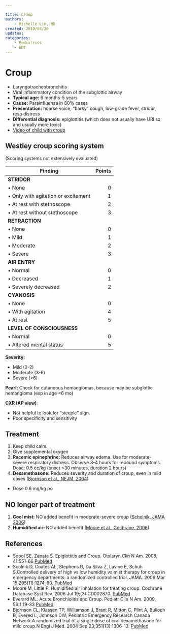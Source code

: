 ```yaml
---

title: Croup
authors:
    - Michelle Lin, MD
created: 2010/08/20
updates:
categories:
    - Pediatrics
    - ENT
---
```


# Croup

- Laryngotracheobronchitis
- Viral inflammatory condition of the subglottic airway
- **Typical age:** 6 months-5 years
- **Cause:** Parainfluenza in 80% cases
- **Presentation:** hoarse voice, “barky” cough, low-grade fever, stridor, resp distress 
- **Differential diagnosis:** epiglottitis (which does not usually have URI sx and usually more toxic)
- [Video of child with croup](https://www.youtube.com/watch?v=0lepci-YheI)

## Westley croup scoring system

(Scoring systems not extensively evaluated)

| Finding                             | Points |
| ----------------------------------- | -----: |
| **STRIDOR**                         |        |
| • None                              |      0 |
| • Only with agitation or excitement |      1 |
| • At rest with stethoscope          |      2 |
| • At rest without stethoscope       |      3 |
| **RETRACTION**                      |        |
| • None                              |      0 |
| • Mild                              |      1 |
| • Moderate                          |      2 |
| • Severe                            |      3 |
| **AIR ENTRY**                       |        |
| • Normal                            |      0 |
| • Decreased                         |      1 |
| • Severely decreased                |      2 |
| **CYANOSIS**                        |        |
| • None                              |      0 |
| • With agitation                    |      4 |
| • At rest                           |      5 |
| **LEVEL OF CONSCIOUSNESS**          |        |
| • Normal                            |      0 |
| • Altered mental status             |      5 |

**Severity:**

- Mild (0-2)
- Moderate (3-6)
- Severe (>6)

**Pearl:**
Check for cutaneous hemangiomas, because may be subglottic hemangioma (esp in age &lt;6 mo)

**CXR (AP view)**: 

- Not helpful to look for “steeple” sign. 
- Poor specificity and sensitivity

## Treatment 

1. Keep child calm.
2. Give supplemental oxygen
3. <span class="drug">**Racemic epinephrine:**</span> Reduces airway edema. Use for moderate-severe respiratory distress. Observe 3-4 hours for rebound symptoms. Dose: 0.5 cc/kg (onset &lt;30 minutes, duration 2 hours)
4. <span class="drug">**Dexamethasone:**</span> Reduces severity and duration of croup, even in mild cases ([Bjornson et al., NEJM, 2004](https://www.ncbi.nlm.nih.gov/pubmed/?term=15385657))

- Dose 0.6 mg/kg po

## NO longer part of treatment

1. **Cool mist:** NO added benefit in moderate-severe croup ([Scholnik, JAMA 2006](https://www.ncbi.nlm.nih.gov/pubmed/?term=16537737))
2. **Humidified air:** NO added benefit ([Moore et al., Cochrane, 2006](https://www.ncbi.nlm.nih.gov/pubmed/?term=16855994))

## References

- Sobol SE, Zapata S. Epiglottitis and Croup. Otolaryn Clin N Am. 2008, 41:551-66 [PubMed](https://www.ncbi.nlm.nih.gov/pubmed/?term=18435998)
- Scolnik D, Coates AL, Stephens D, Da Silva Z, Lavine E, Schuh S.Controlled delivery of high vs low humidity vs mist therapy for croup in emergency departments: a randomized controlled trial. JAMA. 2006 Mar 15;295(11):1274-80. [PubMed](https://www.ncbi.nlm.nih.gov/pubmed/?term=16537737)
- Moore M, Little P. Humidified air inhalation for treating croup. Cochrane Database Syst Rev. 2006 Jul 19;(3):CD002870. [PubMed](https://www.ncbi.nlm.nih.gov/pubmed/?term=16855994)
- Everard ML. Acute Bronchiolitis and Croup. Pediatr Clin N Am. 2009, 56:1 19-33 [PubMed](https://www.ncbi.nlm.nih.gov/pubmed/?term=19135584)
- Bjornson CL, Klassen TP, Williamson J, Brant R, Mitton C, Plint A, Bulloch B, Evered L, Johnson DW; Pediatric Emergency Research Canada Network.A randomized trial of a single dose of oral dexamethasone for mild croup.N Engl J Med. 2004 Sep 23;351(13):1306-13. [PubMed](https://www.ncbi.nlm.nih.gov/pubmed/?term=15385657)
